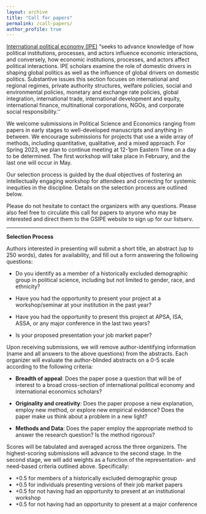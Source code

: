 ```yaml
---
layout: archive
title: "Call for papers"
permalink: /call-papers/
author_profile: true
---
```


[International political economy (IPE)](https://www.isanet.org/ISA/Sections/IPE) “seeks to advance knowledge of how political institutions, processes, and actors influence economic interactions, and conversely, how economic institutions, processes, and actors affect political interactions. IPE scholars examine the role of domestic drivers in shaping global politics as well as the influence of global drivers on domestic politics. Substantive issues this section focuses on international and regional regimes, private authority structures, welfare policies, social and environmental policies, monetary and exchange rate policies, global integration, international trade, international development and equity, international finance, multinational corporations, NGOs, and corporate social responsibility.''

We welcome submissions in Political Science and Economics ranging from papers in early stages to well-developed manuscripts and anything in between. We encourage submissions for projects that use a wide array of methods, including quantitative, qualitative, and a mixed approach. For Spring 2023, we plan to continue meeting at 12-1pm Eastern Time on a day to be determined. The first workshop will take place in February, and the last one will occur in May.

Our selection process is guided by the dual objectives of fostering an intellectually engaging workshop for attendees and correcting for systemic inequities in the discipline. Details on the selection process are outlined below. 

Please do not hesitate to contact the organizers with any questions. Please also feel free to circulate this call for papers to anyone who may be interested and direct them to the GSIPE website to sign up for our listserv.


<hr> 

**Selection Process**

Authors interested in presenting will submit a short title, an abstract (up to 250 words), dates for availability, and fill out a form answering the following questions:

- Do you identify as a member of a historically excluded demographic group in political science, including but not limited to gender, race, and ethnicity?

- Have you had the opportunity to present your project at a workshop/seminar at your institution in the past year?

- Have you had the opportunity to present this project at APSA, ISA, ASSA, or any major conference in the last two years?

- Is your proposed presentation your job market paper?

Upon receiving submissions, we will remove author-identifying information (name and all answers to the above questions) from the abstracts. Each organizer will evaluate the author-blinded abstracts on a 0-5 scale according to the following criteria:

- **Breadth of appeal**: Does the paper pose a question that will be of interest to a broad cross-section of international political economy and international economics scholars?

- **Originality and creativity**: Does the paper propose a new explanation, employ new method, or explore new empirical evidence? Does the paper make us think about a problem in a new light?

- **Methods and Data**: Does the paper employ the appropriate method to answer the research question? Is the method rigorous?

Scores will be tabulated and averaged across the three organizers. The highest-scoring submissions will advance to the second stage. In the second stage, we will add weights as a function of the representation- and need-based criteria outlined above. Specifically:
  - +0.5 for members of a historically excluded demographic group
  - +0.5 for individuals presenting versions of their job market papers
  - +0.5 for not having had an opportunity to present at an institutional workshop
  - +0.5 for not having had an opportunity to present at a major conference
